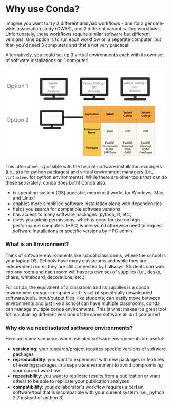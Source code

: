 # Why use Conda?

Imagine you want to try 3 different analysis workflows - one for a genome-wide association study (GWAS), and 2 different variant calling workflows. Unfortunately, these workflows require similar software but different versions. One option is to run each workflow on a separate computer, but then you'd need 3 computers and that's not very practical!

Alternatively, you could set up 3 virtual environments each with its own set of software installations on 1 computer!

![](./conda-imgs/conda-envs.png "conda environments")

This alternative is possible with the help of software installation managers (i.e., `pip` for python packages) and virtual environment managers (i.e., `virtualenv` for python environments). While there are other tools that can do these separately, conda does both! Conda also:

- is operating system (OS) agnostic, meaning it works for Windows, Mac, and Linux!
- enables more simplified software installation along with dependencies
- helps you search for compatible software versions
- has access to many software packages (python, R, etc.)
- gives you admin permissions, which is good for use on high performance computers (HPC) where you'd otherwise need to request software installations or specific versions by HPC admin

### What is an Environment?

Think of software environments like school classrooms, where the school is your laptop OS. Schools have many classrooms and while they are independent rooms they are still connected by hallways. Students can walk into any room and each room will have its own set of supplies (i.e., desks, chairs, whiteboard, decorations, etc.).

For conda, the equivalent of a classroom and its supplies is a conda environment on your computer and its set of specifically downloaded software/tools. Input/output files, like students, can easily move between environments and just like a school can have multiple classrooms, conda can manage multiple conda environments. This is what makes it a great tool for maintaining different versions of the same software all on 1 computer!

### Why do we need isolated software environments?

Here are some scenarios where isolated software environments are useful:

- **versioning**: your research/project requires specific versions of software packages
- **reproducibility**: you want to experiment with new packages or features of existing packages in a separate environment to avoid compromising your current workflow
- **repeatability**: you want to replicate results from a publication or want others to be able to replicate your publication analyses
- **compatibility**: your collaborator's workflow requires a certain software/tool that is incompatible with your current system (i.e., python 2.7 instead of python 3)
